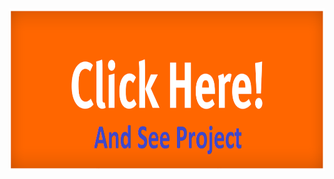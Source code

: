 <a href="https://aslamcsebd.github.io/dataTable/" target="_blank">
   <img src="image/click_me.png" width="auto" height="260">
</a>